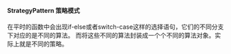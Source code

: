 ####  StrategyPattern 策略模式

在平时的函数中会出现if-else或者switch-case这样的选择语句，它们的不同分支下对应的是不同的算法。
而将这些不同的算法封装成一个个不同的算法对象。实际上就是不同的策略。


